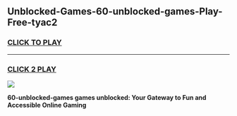 
## Unblocked-Games-60-unblocked-games-Play-Free-tyac2
<h3>
<a href="https://premium76.site?title=60-unblocked-games&ref=17A">CLICK TO PLAY</a></h3>
<hr>

<h3>
<a href="https://premium76.site?title=60-unblocked-games&ref=17A">CLICK 2 PLAY</a>
  
</h3>

<a href="https://premium76.site?title=60-unblocked-games&ref=17A"><img src="https://clearcache.store/games.png"></a>


**60-unblocked-games games unblocked: Your Gateway to Fun and Accessible Online Gaming**

